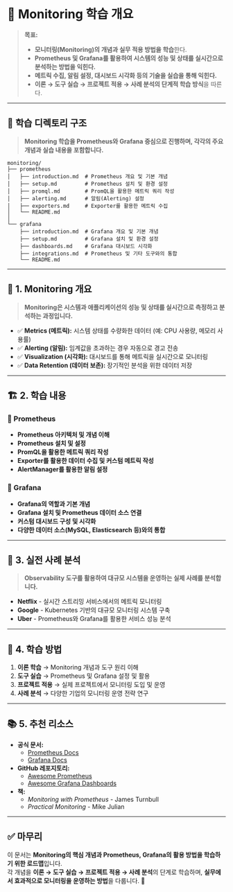 # 📂 Monitoring 학습 개요

> **목표:**  
> - **모니터링(Monitoring)의 개념과 실무 적용 방법을 학습**한다.  
> - **Prometheus 및 Grafana를 활용하여 시스템의 성능 및 상태를 실시간으로 분석하는 방법을 익힌다.**  
> - **메트릭 수집, 알림 설정, 대시보드 시각화 등의 기술을 실습을 통해 익힌다.**  
> - **이론 → 도구 실습 → 프로젝트 적용 → 사례 분석의 단계적 학습 방식**을 따른다.  

---

## 📂 **학습 디렉토리 구조**  
> **Monitoring 학습을 Prometheus와 Grafana 중심으로 진행하며, 각각의 주요 개념과 실습 내용을 포함합니다.**  

```
monitoring/
├── prometheus
│   ├── introduction.md  # Prometheus 개요 및 기본 개념
│   ├── setup.md         # Prometheus 설치 및 환경 설정
│   ├── promql.md        # PromQL을 활용한 메트릭 쿼리 작성
│   ├── alerting.md      # 알림(Alerting) 설정
│   ├── exporters.md     # Exporter를 활용한 메트릭 수집
│   └── README.md
│
└── grafana
    ├── introduction.md  # Grafana 개요 및 기본 개념
    ├── setup.md         # Grafana 설치 및 환경 설정
    ├── dashboards.md    # Grafana 대시보드 시각화
    ├── integrations.md  # Prometheus 및 기타 도구와의 통합
    └── README.md
```

---

## 📖 **1. Monitoring 개요**
> **Monitoring은 시스템과 애플리케이션의 성능 및 상태를 실시간으로 측정하고 분석하는 과정입니다.**

- ✅ **Metrics (메트릭):** 시스템 상태를 수량화한 데이터 (예: CPU 사용량, 메모리 사용률)  
- ✅ **Alerting (알림):** 임계값을 초과하는 경우 자동으로 경고 전송  
- ✅ **Visualization (시각화):** 대시보드를 통해 메트릭을 실시간으로 모니터링  
- ✅ **Data Retention (데이터 보존):** 장기적인 분석을 위한 데이터 저장  

---

## 🏗 **2. 학습 내용**
### 📌 Prometheus
- **Prometheus 아키텍처 및 개념 이해**
- **Prometheus 설치 및 설정**
- **PromQL을 활용한 메트릭 쿼리 작성**
- **Exporter를 활용한 데이터 수집 및 커스텀 메트릭 작성**
- **AlertManager를 활용한 알림 설정**

### 📌 Grafana
- **Grafana의 역할과 기본 개념**
- **Grafana 설치 및 Prometheus 데이터 소스 연결**
- **커스텀 대시보드 구성 및 시각화**
- **다양한 데이터 소스(MySQL, Elasticsearch 등)와의 통합**

---

## 🚀 **3. 실전 사례 분석**
> **Observability 도구를 활용하여 대규모 시스템을 운영하는 실제 사례를 분석합니다.**

- **Netflix** - 실시간 스트리밍 서비스에서의 메트릭 모니터링
- **Google** - Kubernetes 기반의 대규모 모니터링 시스템 구축
- **Uber** - Prometheus와 Grafana를 활용한 서비스 성능 분석

---

## 🎯 **4. 학습 방법**
1. **이론 학습** → Monitoring 개념과 도구 원리 이해  
2. **도구 실습** → Prometheus 및 Grafana 설정 및 활용  
3. **프로젝트 적용** → 실제 프로젝트에서 모니터링 도입 및 운영  
4. **사례 분석** → 다양한 기업의 모니터링 운영 전략 연구  

---

## 📚 **5. 추천 리소스**
- **공식 문서:**  
  - [Prometheus Docs](https://prometheus.io/docs/)  
  - [Grafana Docs](https://grafana.com/docs/)  
- **GitHub 레포지토리:**  
  - [Awesome Prometheus](https://github.com/roaldnefs/awesome-prometheus)  
  - [Awesome Grafana Dashboards](https://github.com/monitoringartist/grafana-dashboards)  
- **책:**  
  - _Monitoring with Prometheus_ - James Turnbull  
  - _Practical Monitoring_ - Mike Julian  

---

## ✅ **마무리**
이 문서는 **Monitoring의 핵심 개념과 Prometheus, Grafana의 활용 방법을 학습하기 위한 로드맵**입니다.  
각 개념을 **이론 → 도구 실습 → 프로젝트 적용 → 사례 분석**의 단계로 학습하며, **실무에서 효과적으로 모니터링을 운영하는 방법**을 다룹니다. 🚀

